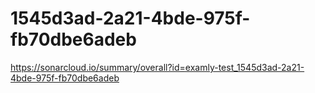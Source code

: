 # 1545d3ad-2a21-4bde-975f-fb70dbe6adeb
https://sonarcloud.io/summary/overall?id=examly-test_1545d3ad-2a21-4bde-975f-fb70dbe6adeb
